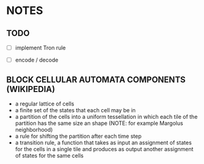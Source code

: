 # NOTES




## TODO

* [ ] implement Tron rule
* [ ] encode / decode




## BLOCK CELLULAR AUTOMATA COMPONENTS (WIKIPEDIA)

* a regular lattice of cells
* a finite set of the states that each cell may be in
* a partition of the cells into a uniform tessellation in which each tile of the partition has the same size an shape (NOTE: for example Margolus neighborhood)
* a rule for shifting the partition after each time step
* a transition rule, a function that takes as input an assignment of states for the cells in a single tile and produces as output another assignment of states for the same cells



